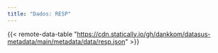```yaml
---
title: "Dados: RESP"
---
```


{{< remote-data-table "https://cdn.statically.io/gh/dankkom/datasus-metadata/main/metadata/data/resp.json" >}}
